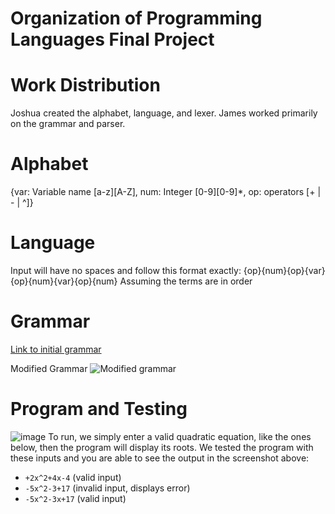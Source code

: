 # Organization of Programming Languages Final Project

# Work Distribution
Joshua created the alphabet, language, and lexer. James worked primarily on the grammar and parser.

# Alphabet 
{var: Variable name [a-z][A-Z], num: Integer [0-9][0-9]*, op: operators [+ | - | ^]}

# Language
Input will have no spaces and follow this format exactly: {op}{num}{op}{var}{op}{num}{var}{op}{num} 
Assuming the terms are in order

# Grammar
[Link to initial grammar](https://github.com/JC2615/ProgLangProj/files/6392494/grammar.pdf) 



Modified Grammar
![Modified grammar](https://user-images.githubusercontent.com/39973276/116420382-ebda7000-a80b-11eb-9c06-0888cf1072c3.jpg)

# Program and Testing
![image](https://user-images.githubusercontent.com/39973276/116469022-9a4bd880-a83f-11eb-8367-ab2e9e422a4a.png)
To run, we simply enter a valid quadratic equation, like the ones below, then the program will display its roots.
We tested the program with these inputs and you are able to see the output in the screenshot above:
- `+2x^2+4x-4` (valid input)
- `-5x^2-3+17` (invalid input, displays error)
- `-5x^2-3x+17` (valid input)

